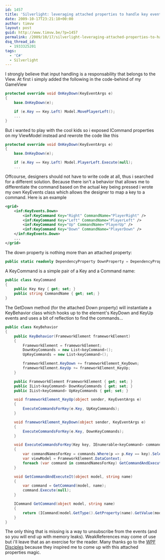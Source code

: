 ```yaml
---
id: 1457
title: 'Silverlight: leveraging attached properties to handle key events'
date: 2009-10-17T23:21:18+00:00
author: timvw
layout: post
guid: http://www.timvw.be/?p=1457
permalink: /2009/10/17/silverlight-leveraging-attached-properties-to-handle-key-events/
dsq_thread_id:
  - 1933325201
tags:
  - 'C#'
  - Silverlight
---
```

I strongly believe that input handling is a responsability that belongs to the View. At first i simply added the following in the code-behind of my GameView

```csharp
protected override void OnKeyDown(KeyEventArgs e)
{
	base.OnKeyDown(e);

	if (e.Key == Key.Left) Model.MovePlayerLeft();
	...
}
```

But i wanted to play with the cool kids so i exposed ICommand properties on my ViewModel instead and rewrote the code like this

```csharp
protected override void OnKeyDown(KeyEventArgs e)
{
	base.OnKeyDown(e);

	if (e.Key == Key.Left) Model.PlayerLeft.Execute(null);
	...
```

Offcourse, designers should not have to write code at all, thus i searched for a different solution. Because there isn't a behavior that allows me to differentiate the command based on the actual key being pressed i wrote my own KeyEvents class which allows the designer to map a key to a command. Here is an example

```xml 
<grid>
	<inf:KeyEvents.Down>
		<inf:KeyCommand Key="Right" CommandName="PlayerRight" />
		<inf:KeyCommand Key="Left" CommandName="PlayerLeft" />
		<inf:KeyCommand Key="Up" CommandName="PlayerUp" />
		<inf:KeyCommand Key="Down" CommandName="PlayerDown" />
	</inf:KeyEvents.Down>
	...
</grid>
```

The down property is nothing more than an attached property:

```csharp
public static readonly DependencyProperty DownProperty = DependencyProperty.RegisterAttached("Down", typeof(List<keyCommand>), typeof(KeyEvents), new PropertyMetadata(null, OnSetDownCallback));
```

A KeyCommand is a simple pair of a Key and a Command name:

```csharp
public class KeyCommand
{
	public Key Key { get; set; }
	public string CommandName { get; set; }
}
```

The GetDown method (for the attached Down property) will instantiate a KeyBehavior class which hooks up to the element's KeyDown and KeyUp events and uses a bit of reflection to find the commands...

```csharp
public class KeyBehavior
{
	public KeyBehavior(FrameworkElement frameworkElement)
	{
		FrameworkElement = frameworkElement;
		DownKeyCommands = new List<keyCommand>();
		UpKeyCommands = new List<keyCommand>();

		frameworkElement.KeyDown += frameworkElement_KeyDown;
		frameworkElement.KeyUp += frameworkElement_KeyUp;
	}

	public FrameworkElement FrameworkElement { get; set; }
	public IList<keyCommand> DownKeyCommands { get; set; }
	public IList<keyCommand> UpKeyCommands { get; set; }

	void frameworkElement_KeyUp(object sender, KeyEventArgs e)
	{
		ExecuteCommandsForKey(e.Key, UpKeyCommands);
	}

	void frameworkElement_KeyDown(object sender, KeyEventArgs e)
	{
		ExecuteCommandsForKey(e.Key, DownKeyCommands);
	}

	void ExecuteCommandsForKey(Key key, IEnumerable<keyCommand> commands)
	{
		var commandNamesForKey = commands.Where(p => p.Key == key).Select(p => p.CommandName);
		var viewModel = FrameworkElement.DataContext;
		foreach (var command in commandNamesForKey) GetCommandAndExecuteIt(viewModel, command);
	}

	void GetCommandAndExecuteIt(object model, string name)
	{
		var command = GetCommand(model, name);
		command.Execute(null);
	}

	ICommand GetCommand(object model, string name)
	{
		return (ICommand)model.GetType().GetProperty(name).GetValue(model, null);
	}
}
```

The only thing that is missing is a way to unsubscribe from the events (and so you will end up with memory leaks). WeakReferences may come of use but i'll leave that as an exercise for the reader. Many thanks go to the [WPF Disciples](http://wpfdisciples.wordpress.com/) because they inspired me to come up with this attached properties magic.
